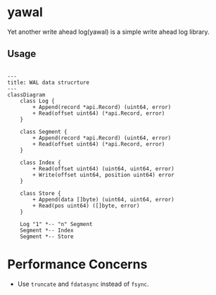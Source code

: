 # yawal

Yet another write ahead log(yawal) is a simple write ahead log library.

## Usage
```go

```

```mermaid
---
title: WAL data strucrture
---
classDiagram
    class Log {
        + Append(record *api.Record) (uint64, error)
        + Read(offset uint64) (*api.Record, error)
    }

    class Segment {
        + Append(record *api.Record) (uint64, error)
        + Read(offset uint64) (*api.Record, error)
    }

    class Index {
        + Read(offset uint64) (uint64, uint64, error)
        + Write(offset uint64, position uint64) error
    }

    class Store {
        + Append(data []byte) (uint64, uint64, error)
        + Read(pos uint64) ([]byte, error)
    }

    Log "1" *-- "n" Segment
    Segment *-- Index
    Segment *-- Store
```

# Performance Concerns

* Use `truncate` and `fdatasync` instead of `fsync`.
